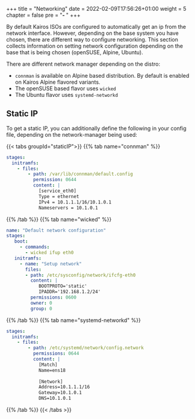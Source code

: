 +++
title = "Networking"
date = 2022-02-09T17:56:26+01:00
weight = 5
chapter = false
pre = "<b>- </b>"
+++

By default Kairos ISOs are configured to automatically get an ip from the network interface. However, depending on the base system you have chosen, there are different way to configure networking. This section collects information on setting network configuration depending on the base that is being chosen (openSUSE, Alpine, Ubuntu).

There are different network manager depending on the distro:
- `connman` is available on Alpine based distribution. By default is enabled on Kairos Alpine flavored variants.
- The openSUSE based flavor uses `wicked`
- The Ubuntu flavor uses `systemd-networkd`

## Static IP

To get a static IP, you can additionally define the following in your config file, depending on the network-manager being used:

{{< tabs groupId="staticIP">}}
{{% tab name="connman" %}}
```yaml
stages:
  initramfs:
    - files:
        - path: /var/lib/connman/default.config
          permission: 0644
          content: |
            [service_eth0]
            Type = ethernet
            IPv4 = 10.1.1.1/16/10.1.0.1
            Nameservers = 10.1.0.1
```
{{% /tab %}}
{{% tab name="wicked" %}}
```yaml
name: "Default network configuration"
stages:
   boot:
     - commands:
       - wicked ifup eth0
   initramfs:
     - name: "Setup network"
       files:
       - path: /etc/sysconfig/network/ifcfg-eth0
         content: |
            BOOTPROTO='static'
            IPADDR='192.168.1.2/24'            
         permissions: 0600
         owner: 0
         group: 0
```
{{% /tab %}}
{{% tab name="systemd-networkd" %}}
```yaml
stages:
  initramfs:
    - files:
        - path: /etc/systemd/network/config.network
          permissions: 0644
          content: |
            [Match]
            Name=ens18
            
            [Network]
            Address=10.1.1.1/16
            Gateway=10.1.0.1
            DNS=10.1.0.1
```
{{% /tab %}}
{{< /tabs >}}

